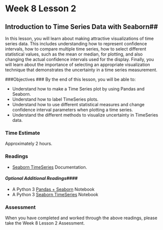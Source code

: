 # Week 8 Lesson 2 #
## Introduction to Time Series Data with Seaborn##

In this lesson, you will learn about making attractive visualizations of time series data. This includes understanding how to represent confidence intervals, how to compare multiple time series, how to select different statistical values, such as the mean or median, for plotting, and also changing the actual confidence intervals used for the display. Finally, you will learn about the importance of selecting an appropriate visualization technique that demonstrates the uncertainty in a  time series measurement.

###Objectives ###
By the end of this lesson, you will be able to:

- Understand how to make a Time Series plot by using Pandas and Seaborn.
- Understand how to label TimeSeries plots.
- Understand how to use different statistical measures and change confidence interval parameters when plotting a time series.
- Understand the different methods to visualize uncertainty in TimeSeries data.

### Time Estimate ###

Approximately 2 hours.

### Readings ####

- [Seaborn TimeSeries](http://stanford.edu/~mwaskom/software/seaborn/generated/seaborn.tsplot.html) Documentation.

#### *Optional Additional Readings*####

- A Python 3 [Pandas + Seaborn](http://nbviewer.ipython.org/github/chrisalbon/code_py/blob/master/seaborn_pandas_timeseries_plot.ipynb) Notebook
- A Python 3 [Seaborn TimeSeries](http://nbviewer.ipython.org/github/chrisalbon/code_py/blob/master/seaborn_pretty_timeseries_plots.ipynb) Notebook

### Assessment ###

When you have completed and worked through the above readings, please take the Week 8 Lesson 2 Assessment.
